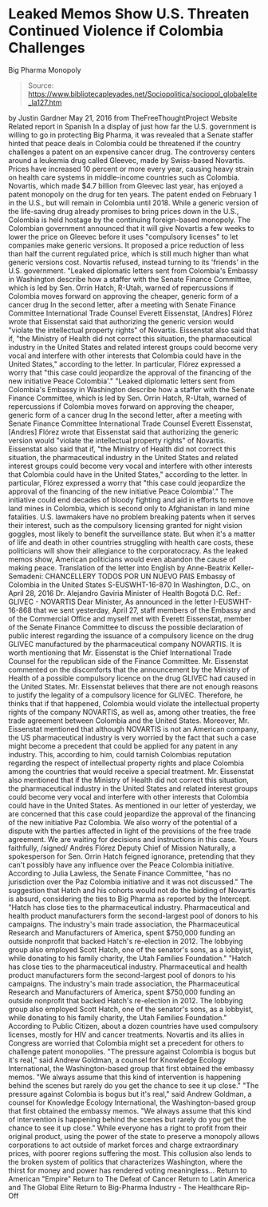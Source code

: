 # Leaked Memos Show U.S. Threaten Continued Violence if Colombia Challenges 
Big Pharma Monopoly

> Source: https://www.bibliotecapleyades.net/Sociopolitica/sociopol_globalelite_la127.htm

by Justin Gardner May 21, 2016
from TheFreeThoughtProject Website Related report in Spanish
In a display of just how far the U.S. government is willing to go in protecting Big Pharma, it was revealed that a Senate staffer hinted that peace deals in Colombia could be threatened if the country challenges a patent on an expensive cancer drug.
The controversy centers around a leukemia drug called Gleevec, made by Swiss-based Novartis. Prices have increased 10 percent or more every year, causing heavy strain on health care systems in middle-income countries such as Colombia.
Novartis, which made $4.7 billion from Gleevec last year, has enjoyed a patent monopoly on the drug for ten years. The patent ended on February 1 in the U.S., but will remain in Colombia until 2018.
While a generic version of the life-saving drug already promises to bring prices down in the U.S., Colombia is held hostage by the continuing foreign-based monopoly.
The Colombian government announced that it will give Novartis a few weeks to lower the price on Gleevec before it uses "compulsory licenses" to let companies make generic versions.
It proposed a price reduction of less than half the current regulated price, which is still much higher than what generic versions cost.
Novartis refused, instead turning to its 'friends' in the U.S. government.
"Leaked diplomatic letters sent from Colombia's Embassy in Washington describe how a staffer with the Senate Finance Committee, which is led by Sen. Orrin Hatch, R-Utah, warned of repercussions if Colombia moves forward on approving the cheaper, generic form of a cancer drug In the second letter, after a meeting with Senate Finance Committee International Trade Counsel Everett Eissenstat, [Andres] Flórez wrote that Eissenstat said that authorizing the generic version would "violate the intellectual property rights" of Novartis. Eissenstat also said that if, "the Ministry of Health did not correct this situation, the pharmaceutical industry in the United States and related interest groups could become very vocal and interfere with other interests that Colombia could have in the United States," according to the letter. In particular, Flórez expressed a worry that "this case could jeopardize the approval of the financing of the new initiative Peace Colombia'."
"Leaked diplomatic letters sent from Colombia's Embassy in Washington describe how a staffer with the Senate Finance Committee, which is led by Sen. Orrin Hatch, R-Utah, warned of repercussions if Colombia moves forward on approving the cheaper, generic form of a cancer drug
In the second letter, after a meeting with Senate Finance Committee International Trade Counsel Everett Eissenstat, [Andres] Flórez wrote that Eissenstat said that authorizing the generic version would "violate the intellectual property rights" of Novartis.
Eissenstat also said that if,
"the Ministry of Health did not correct this situation, the pharmaceutical industry in the United States and related interest groups could become very vocal and interfere with other interests that Colombia could have in the United States," according to the letter.
In particular, Flórez expressed a worry that "this case could jeopardize the approval of the financing of the new initiative Peace Colombia'."
The initiative could end decades of bloody fighting and aid in efforts to remove land mines in Colombia, which is second only to Afghanistan in land mine fatalities.
U.S. lawmakers have no problem breaking patents when it serves their interest, such as the compulsory licensing granted for night vision goggles, most likely to benefit the surveillance state. But when it's a matter of life and death in other countries struggling with health care costs, these politicians will show their allegiance to the corporatocracy.
As the leaked memos show, American politicians would even abandon the cause of making peace.
Translation of the letter into English by Anne-Beatrix Keller-Semadeni:
CHANCELLERY TODOS POR UN NUEVO PAIS Embassy of Colombia in the United States S-EUSWHT-16-870 In Washington, D.C., on April 28, 2016 Dr. Alejandro Gaviria Minister of Health Bogotá D.C. Ref.: GLIVEC - NOVARTIS Dear Minister, As announced in the letter I-EUSWHT-16-868 that we sent yesterday, April 27, staff members of the Embassy and of the Commercial Office and myself met with Everett Eissenstat, member of the Senate Finance Committee to discuss the possible declaration of public interest regarding the issuance of a compulsory licence on the drug GLIVEC manufactured by the pharmaceutical company NOVARTIS. It is worth mentioning that Mr. Eissenstat is the Chief International Trade Counsel for the republican side of the Finance Committee. Mr. Eissenstat commented on the discomforts that the announcement by the Ministry of Health of a possible compulsory licence on the drug GLIVEC had caused in the United States. Mr. Eissenstat believes that there are not enough reasons to justify the legality of a compulsory licence for GLIVEC. Therefore, he thinks that if that happened, Colombia would violate the intellectual property rights of the company NOVARTIS, as well as, among other treaties, the free trade agreement between Colombia and the United States. Moreover, Mr. Eissenstat mentioned that although NOVARTIS is not an American company, the US pharmaceutical industry is very worried by the fact that such a case might become a precedent that could be applied for any patent in any industry. This, according to him, could tarnish Colombias reputation regarding the respect of intellectual property rights and place Colombia among the countries that would receive a special treatment. Mr. Eissenstat also mentioned that if the Ministry of Health did not correct this situation, the pharmaceutical industry in the United States and related interest groups could become very vocal and interfere with other interests that Colombia could have in the United States. As mentioned in our letter of yesterday, we are concerned that this case could jeopardize the approval of the financing of the new initiative Paz Colombia. We also worry of the potential of a dispute with the parties affected in light of the provisions of the free trade agreement. We are waiting for decisions and instructions in this case. Yours faithfully, /signed/ Andrés Flórez Deputy Chief of Mission
Naturally, a spokesperson for Sen. Orrin Hatch feigned ignorance, pretending that they can't possibly have any influence over the Peace Colombia initiative.
According to Julia Lawless, the Senate Finance Committee,
"has no jurisdiction over the Paz Colombia initiative and it was not discussed."
The suggestion that Hatch and his cohorts would not do the bidding of Novartis is absurd, considering the ties to Big Pharma as reported by the Intercept.
"Hatch has close ties to the pharmaceutical industry. Pharmaceutical and health product manufacturers form the second-largest pool of donors to his campaigns. The industry's main trade association, the Pharmaceutical Research and Manufacturers of America, spent $750,000 funding an outside nonprofit that backed Hatch's re-election in 2012. The lobbying group also employed Scott Hatch, one of the senator's sons, as a lobbyist, while donating to his family charity, the Utah Families Foundation."
"Hatch has close ties to the pharmaceutical industry. Pharmaceutical and health product manufacturers form the second-largest pool of donors to his campaigns.
The industry's main trade association, the Pharmaceutical Research and Manufacturers of America, spent $750,000 funding an outside nonprofit that backed Hatch's re-election in 2012.
The lobbying group also employed Scott Hatch, one of the senator's sons, as a lobbyist, while donating to his family charity, the Utah Families Foundation."
According to Public Citizen, about a dozen countries have used compulsory licenses, mostly for HIV and cancer treatments.
Novartis and its allies in Congress are worried that Colombia might set a precedent for others to challenge patent monopolies.
"The pressure against Colombia is bogus but it's real," said Andrew Goldman, a counsel for Knowledge Ecology International, the Washington-based group that first obtained the embassy memos. "We always assume that this kind of intervention is happening behind the scenes but rarely do you get the chance to see it up close."
"The pressure against Colombia is bogus but it's real," said Andrew Goldman, a counsel for Knowledge Ecology International, the Washington-based group that first obtained the embassy memos.
"We always assume that this kind of intervention is happening behind the scenes but rarely do you get the chance to see it up close."
While everyone has a right to profit from their original product, using the power of the state to preserve a monopoly allows corporations to act outside of market forces and charge extraordinary prices, with poorer regions suffering the most.
This collusion also lends to the broken system of politics that characterizes Washington, where the thirst for money and power has rendered voting meaningless...
Return to American "Empire"
Return to The Defeat of Cancer
Return to Latin America and The Global Elite
Return to Big-Pharma Industry - The Healthcare Rip-Off
